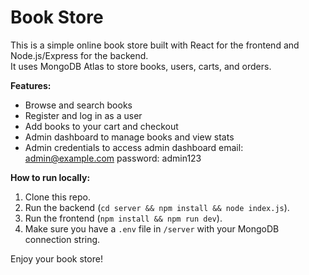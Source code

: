 # Book Store

This is a simple online book store built with React for the frontend and Node.js/Express for the backend.  
It uses MongoDB Atlas to store books, users, carts, and orders.

**Features:**
- Browse and search books
- Register and log in as a user
- Add books to your cart and checkout
- Admin dashboard to manage books and view stats
- Admin credentials to access admin dashboard 
  email: admin@example.com
  password: admin123

**How to run locally:**
1. Clone this repo.
2. Run the backend (`cd server && npm install && node index.js`).
3. Run the frontend (`npm install && npm run dev`).
4. Make sure you have a `.env` file in `/server` with your MongoDB connection string.

Enjoy your book store!
